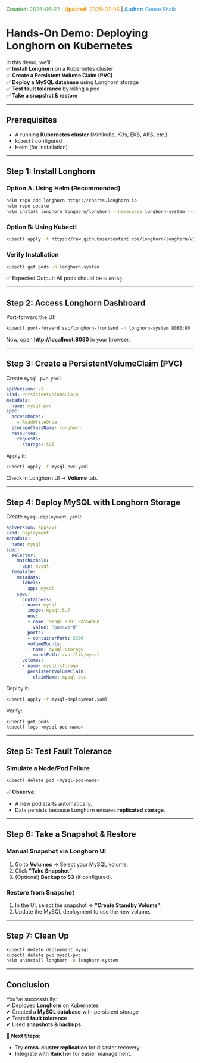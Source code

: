 <span style="color:#4caf50;"><b>Created:</b> 2025-06-22</span> | <span style="color:#ff9800;"><b>Updated:</b> 2025-07-06</span> | <span style="color:#2196f3;"><b>Author:</b> Gouse Shaik</span>
# **Hands-On Demo: Deploying Longhorn on Kubernetes**  

In this demo, we’ll:  
✅ **Install Longhorn** on a Kubernetes cluster  
✅ **Create a Persistent Volume Claim (PVC)**  
✅ **Deploy a MySQL database** using Longhorn storage  
✅ **Test fault tolerance** by killing a pod  
✅ **Take a snapshot & restore**  

---

## **Prerequisites**  
- A running **Kubernetes cluster** (Minikube, K3s, EKS, AKS, etc.)  
- `kubectl` configured  
- Helm (for installation)  

---

## **Step 1: Install Longhorn**  

### **Option A: Using Helm (Recommended)**
```bash
helm repo add longhorn https://charts.longhorn.io
helm repo update
helm install longhorn longhorn/longhorn --namespace longhorn-system --create-namespace
```

### **Option B: Using Kubectl**
```bash
kubectl apply -f https://raw.githubusercontent.com/longhorn/longhorn/v1.5.1/deploy/longhorn.yaml
```

### **Verify Installation**
```bash
kubectl get pods -n longhorn-system
```
✅ Expected Output: All pods should be `Running`.  

---

## **Step 2: Access Longhorn Dashboard**  
Port-forward the UI:  
```bash
kubectl port-forward svc/longhorn-frontend -n longhorn-system 8080:80
```
Now, open **http://localhost:8080** in your browser.  

---

## **Step 3: Create a PersistentVolumeClaim (PVC)**  
Create `mysql-pvc.yaml`:  
```yaml
apiVersion: v1
kind: PersistentVolumeClaim
metadata:
  name: mysql-pvc
spec:
  accessModes:
    - ReadWriteOnce
  storageClassName: longhorn
  resources:
    requests:
      storage: 5Gi
```
Apply it:  
```bash
kubectl apply -f mysql-pvc.yaml
```
Check in Longhorn UI → **Volume** tab.  

---

## **Step 4: Deploy MySQL with Longhorn Storage**  
Create `mysql-deployment.yaml`:  
```yaml
apiVersion: apps/v1
kind: Deployment
metadata:
  name: mysql
spec:
  selector:
    matchLabels:
      app: mysql
  template:
    metadata:
      labels:
        app: mysql
    spec:
      containers:
      - name: mysql
        image: mysql:5.7
        env:
        - name: MYSQL_ROOT_PASSWORD
          value: "password"
        ports:
        - containerPort: 3306
        volumeMounts:
        - name: mysql-storage
          mountPath: /var/lib/mysql
      volumes:
      - name: mysql-storage
        persistentVolumeClaim:
          claimName: mysql-pvc
```
Deploy it:  
```bash
kubectl apply -f mysql-deployment.yaml
```
Verify:  
```bash
kubectl get pods
kubectl logs <mysql-pod-name>
```

---

## **Step 5: Test Fault Tolerance**  
### **Simulate a Node/Pod Failure**  
```bash
kubectl delete pod <mysql-pod-name>
```
✅ **Observe:**  
- A new pod starts automatically.  
- Data persists because Longhorn ensures **replicated storage**.  

---

## **Step 6: Take a Snapshot & Restore**  
### **Manual Snapshot via Longhorn UI**  
1. Go to **Volumes** → Select your MySQL volume.  
2. Click **"Take Snapshot"**.  
3. (Optional) **Backup to S3** (if configured).  

### **Restore from Snapshot**  
1. In the UI, select the snapshot → **"Create Standby Volume"**.  
2. Update the MySQL deployment to use the new volume.  

---

## **Step 7: Clean Up**  
```bash
kubectl delete deployment mysql
kubectl delete pvc mysql-pvc
helm uninstall longhorn -n longhorn-system
```

---

## **Conclusion**  
You’ve successfully:  
✔ Deployed **Longhorn** on Kubernetes  
✔ Created a **MySQL database** with persistent storage  
✔ Tested **fault tolerance**  
✔ Used **snapshots & backups**  

🚀 **Next Steps:**  
- Try **cross-cluster replication** for disaster recovery.  
- Integrate with **Rancher** for easier management.  

